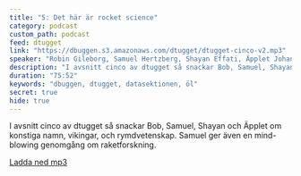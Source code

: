 ```yaml
---
title: "5: Det här är rocket science"
category: podcast
custom_path: podcast
feed: dtugget
link: "https://dbuggen.s3.amazonaws.com/dtugget/dtugget-cinco-v2.mp3"
speaker: "Robin Gileborg, Samuel Hertzberg, Shayan Effati, Äpplet Johansson"
description: "I avsnitt cinco av dtugget så snackar Bob, Samuel, Shayan och Äpplet om konstiga namn, vikingar, och rymdvetenskap. Samuel ger även en mind-blowing genomgång om raketforskning."
duration: "75:52"
keywords: "dbuggen, dtugget, datasektionen, öl"
secret: true
hide: true
---
```

<script src="/audiojs/audio.min.js"></script>
<script>
  audiojs.events.ready(function() {
    var as = audiojs.createAll();
  });
</script>

I avsnitt cinco av dtugget så snackar Bob, Samuel, Shayan och Äpplet om konstiga namn, vikingar, och rymdvetenskap. Samuel ger även en mind-blowing genomgång om raketforskning.

<audio src="{{ page.link }}" preload="auto"></audio>

<p class="center">
  <a class="center" href="{{ page.link }}">Ladda ned mp3</a>
</p>
